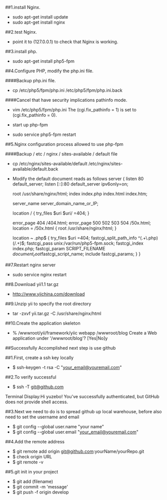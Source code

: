 ##1.install Nginx.
*  sudo apt-get install update
*  sudo apt-get install nginx

##2.test Nginx.
*  point it to (127.0.0.1) to check that Nginx is working.

##3.install php.
* sudo apt-get install php5-fpm

##4.Configure PHP, modify the php.ini file.

####Backup php.ini file.
*  cp /etc/php5/fpm/php.ini /etc/php5/fpm/php.ini.back

####Cancel that have security implications pathinfo mode.
*  vim /etc/php5/fpm/php.ini
The (cgi.fix_pathinfo = 1) is set to (cgi.fix_pathinfo = 0).

*  start up php-fpm
*  sudo service php5-fpm restart

##5.Nginx configuration process allowed to use php-fpm

####Backup / etc / nginx / sites-available / default file
*  cp /etc/nginx/sites-available/default /etc/nginx/sites-available/default.back

*  Modify the default document reads as follows
server {
    listen 80 default_server;
    listen [::]:80 default_server ipv6only=on;

    root /usr/share/nginx/html;
    index index.php index.html index.htm;

    server_name server_domain_name_or_IP;

    location / {
        try_files $uri $uri/ =404;
    }

    error_page 404 /404.html;
    error_page 500 502 503 504 /50x.html;
    location = /50x.html {
        root /usr/share/nginx/html;
    }
	
    location ~ \.php$ {
        try_files $uri =404;
        fastcgi_split_path_info ^(.+\.php)(/.+)$;
        fastcgi_pass unix:/var/run/php5-fpm.sock;
        fastcgi_index index.php;
        fastcgi_param SCRIPT_FILENAME $document_root$fastcgi_script_name;
        include fastcgi_params;
    }
}

##7.Restart nginx server
*  sudo service nginx restart

##8.Download yii1.1 tar.gz
*  http://www.yiichina.com/download

##9.Unzip yii to specify the root directory
*  tar -zxvf yii.tar.gz -C /usr/share/nginx/html

##10.Create the application skeleton
*  % /wwwroot/yii/framework/yiic webapp /wwwroot/blog
Create a Web application under '/wwwroot/blog'? [Yes|No]y


##Successfully Accomplished next step is use github

##1.First, create a ssh key locally
*  $ ssh-keygen -t rsa -C "your_email@youremail.com"

##2.To verify successful
*  $ ssh -T git@github.com

Terminal Display:Hi yuzebo! You've successfully authenticated, but GitHub does not provide shell access.

##3.Next we need to do is to spread github up local warehouse, before also need to set the username and email
*  $ git config --global user.name "your name"
*  $ git config --global user.email "your_email@youremail.com"
	
##4.Add the remote address
*  $ git remote add origin git@github.com:yourName/yourRepo.git
*  $ check origin URL
*  $ git remote -v 

##5.git init in your project
*  $ git add (filename)
*  $ git commit -m 'message'
*  $ git push -f origin develop


